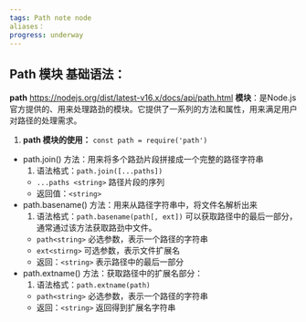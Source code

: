 ```yaml
---
tags: Path note node
aliases：
progress: underway
---
```


## Path 模块 基础语法：
**path** https://nodejs.org/dist/latest-v16.x/docs/api/path.html **模块**：是Node.js官方提供的、用来处理路劲的模块。它提供了一系列的方法和属性，用来满足用户对路径的处理需求。

1. **path 模块的使用：** `const path = require('path')`

- path.join() 方法：用来将多个路劲片段拼接成一个完整的路径字符串
	1. 语法格式：`path.join([...paths])` 
	- `...paths <string>` 路径片段的序列
	- 返回值：`<string>`
- path.basename() 方法：用来从路径字符串中，将文件名解析出来
	1. 语法格式：`path.basename(path[, ext])` 可以获取路径中的最后一部分，通常通过该方法获取路劲中文件。
	- `path<string>` 必选参数，表示一个路径的字符串
	- `ext<stirng>` 可选参数，表示文件扩展名
	- 返回：`<string>` 表示路径中的最后一部分 
- path.extname() 方法：获取路径中的扩展名部分：
	1. 语法格式：`path.extname(path)`
	- `path<string>` 必选参数，表示一个路径的字符串
	- 返回：`<string>` 返回得到扩展名字符串